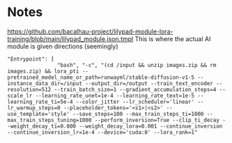 # Notes
https://github.com/bacalhau-project/lilypad-module-lora-training/blob/main/lilypad_module.json.tmpl
This is where the actual AI module is given directions (seemingly)

```
"Entrypoint": [
                "bash", "-c", "(cd /input && unzip images.zip && rm images.zip) && lora_pti --pretrained_model_name_or_path=runwayml/stable-diffusion-v1-5 --instance_data_dir=/input --output_dir=/output --train_text_encoder --resolution=512 --train_batch_size=1 --gradient_accumulation_steps=4 --scale_lr --learning_rate_unet=1e-4 --learning_rate_text=1e-5 --learning_rate_ti=5e-4 --color_jitter --lr_scheduler='linear' --lr_warmup_steps=0 --placeholder_tokens='<s1>|<s2>' --use_template='style' --save_steps=100 --max_train_steps_ti=1000 --max_train_steps_tuning=1000 --perform_inversion=True --clip_ti_decay --weight_decay_ti=0.000 --weight_decay_lora=0.001 --continue_inversion --continue_inversion_lr=1e-4 --device='cuda:0' --lora_rank=1"


```
